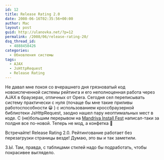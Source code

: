 ```yaml
---
id: 12
title: Release Rating 2.0
date: 2008-06-16T02:35:56+00:00
author: Mac
layout: post
guid: http://ulanovka.net/?p=12
permalink: /2008/06/release-rating-20/
dsq_thread_id:
  - 4888458426
categories:
  - Обновления системы
tags:
  - AJAX
  - JsHttpRequest
  - Release Rating
---
```

Не давал мне покоя со вчерашнего дня грязноватый код новоиспеченной системы рейтинга и его неполноценная работа через AJAX в браузерах, отличных от Opera. Сегодня сел переписывать систему практически с нуля (почаще бы мне такие приливы работоспособности 😀 ) с использованием кроссбраузерной библиотеки JsHttpRequest, заодно нашел пару неоптимальных мест в коде. С (не)большим перерывом на [Mandriva Install Fest](http://linux.ulanovka.ru/2008/06/mandriva-install-fest/) написал-таки за полдня все по-новой. Теперь не мод, а конфетка 🙂

Встречайте! Release Rating 2.0. Рейтингование работает без перезагрузки страницы везде! Думаю, это вы и так заметили.

З.Ы. Там, правда, с таблицами стилей надо бы подработать, чтобы покрасивее выглядело.
